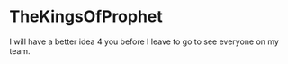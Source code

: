 # TheKingsOfProphet
I will have a better idea 4 you before I leave to go to see everyone on my team.
